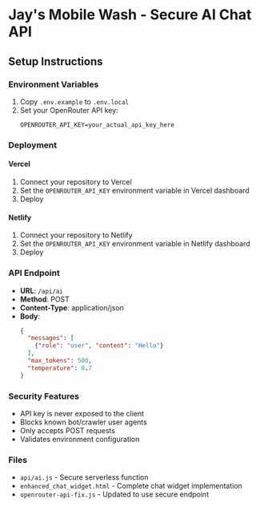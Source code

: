 # Jay's Mobile Wash - Secure AI Chat API

## Setup Instructions

### Environment Variables

1. Copy `.env.example` to `.env.local`
2. Set your OpenRouter API key:
   ```
   OPENROUTER_API_KEY=your_actual_api_key_here
   ```

### Deployment

#### Vercel
1. Connect your repository to Vercel
2. Set the `OPENROUTER_API_KEY` environment variable in Vercel dashboard
3. Deploy

#### Netlify
1. Connect your repository to Netlify
2. Set the `OPENROUTER_API_KEY` environment variable in Netlify dashboard
3. Deploy

### API Endpoint

- **URL**: `/api/ai`
- **Method**: POST
- **Content-Type**: application/json
- **Body**: 
  ```json
  {
    "messages": [
      {"role": "user", "content": "Hello"}
    ],
    "max_tokens": 500,
    "temperature": 0.7
  }
  ```

### Security Features

- API key is never exposed to the client
- Blocks known bot/crawler user agents
- Only accepts POST requests
- Validates environment configuration

### Files

- `api/ai.js` - Secure serverless function
- `enhanced_chat_widget.html` - Complete chat widget implementation
- `openrouter-api-fix.js` - Updated to use secure endpoint